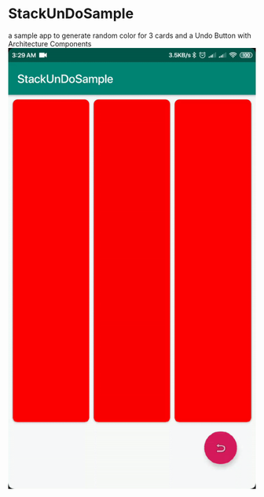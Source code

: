 # StackUnDoSample
a sample app to generate random color for 3 cards and a Undo Button with Architecture Components
![Demo](demo.gif) 
